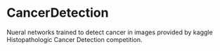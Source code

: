 # CancerDetection
Nueral networks trained to detect cancer in images provided by kaggle Histopathologic Cancer Detection competition.
